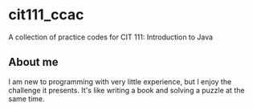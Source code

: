 # cit111_ccac
A collection of practice codes for CIT 111: Introduction to Java

## About me
I am new to programming with very little experience, but I enjoy the challenge it presents.  It's like writing a book and solving a puzzle at the same time.  

